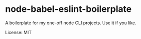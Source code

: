 # node-babel-eslint-boilerplate

A boilerplate for my one-off node CLI projects. Use it if you like.

License: MIT
